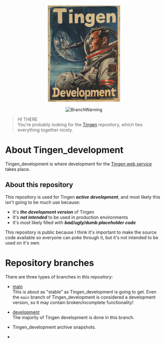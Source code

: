 <!-- u240529 -->

<div align="center">

  ![logo](/.github/images/logos/TingenDevelopment_README.png)

  ![BranchWarning](https://img.shields.io/badge/Development_Release-24.7-red?style=for-the-badge)

</div>

> HI THERE  
> You're probably looking for the [Tingen](https://github.com/spectrum-health-systems/Tingen) repository, which ties everything together nicely.

# About Tingen_development

Tingen_development is where development for the [Tingen web service](https://github.com/spectrum-health-systems/Tingen) takes place.

## About this repository

This repository is used for Tingen ***active development***, and most likely this isn't going to be much use because:

* It's ***the development version*** of Tingen
* It's ***not intended*** to be used in production environments
* It's most likely filled with ***bad/ugly/dumb placeholder code***

This repository is public because I think it's important to make the source code available so everyone can poke through it, but it's not intended to be used on it's own.

# Repository branches

There are three types of branches in this repository:

* [main](https://github.com/spectrum-health-systems/Tingen_development/tree/main)  
  This is about as "stable" as Tingen_development is going to get. Even the `main` branch of Tingen_development is considered a development version, so it may contain broken/incomplete functionality!
  
* [development](https://github.com/spectrum-health-systems/Tingen_development/tree/development)  
  The majority of Tingen development is done in this branch.

* Tingen_development archive snapshots.
* 